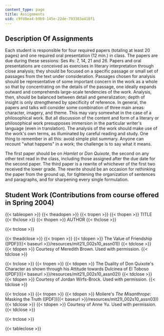 ```yaml
---
content_type: page
title: Assignments
uid: c9fd8ea4-b9b9-145e-22de-793303a418f1
---
```


Description Of Assignments
--------------------------

Each student is responsible for four required papers (totaling at least 20 pages) and one required oral presentation (12 min.) in class. The papers are due during these sessions: Ses #s: 7, 14, 21 and 26. Papers and oral presentations are conceived as exercises in literary interpretation through close analysis; they should be focused on a specific passage or small set of passages from the text under consideration. Passages chosen for analysis should be representative of some important concern in the work as a whole so that by concentrating on the details of the passage, one ideally expands outward and comprehends large-scale tendencies of the work. Analysis, then, should be balanced between detail and generalization; depth of insight is only strengthened by specificity of reference. In general, the papers and talks will consider some combination of three main areas: character, imagery, and theme. This may vary somewhat in the case of a philosophical work. But all discussion of the content and form of a literary or philosophical work presupposes immersion in the particular writer's language (even in translation). The analysis of the work should make use of the work's own terms, as illuminated by careful reading and study. One thing to remember in all this: avoid simple plot summary. Anyone can recount "what happens" in a work; the challenge is to say what it means.

The first paper should be on _Hamlet_ or _Don Quixote_, the second on any other text read in the class, including those assigned after the due date for the second paper. The third paper is a rewrite of whichever of the first two received the lower grade. The rewrite should be an occasion for rethinking the paper from the ground up, for tightening the organization of sentences and paragraphs, and for sharpening every single formulation.

Student Work (Contributions from course offered in Spring 2004)
---------------------------------------------------------------

{{< tableopen >}}
{{< theadopen >}}
{{< tropen >}}
{{< thopen >}}
TITLE
{{< thclose >}}
{{< thopen >}}
AUTHOR
{{< thclose >}}

{{< trclose >}}

{{< theadclose >}}
{{< tropen >}}
{{< tdopen >}}
The Value of Friendship ([PDF]({{< baseurl >}}/resources/mit21l_002s10_assn01))
{{< tdclose >}}
{{< tdopen >}}
Courtesy of Meredith Brown. Used with permission.
{{< tdclose >}}

{{< trclose >}}
{{< tropen >}}
{{< tdopen >}}
The Duality of Don Quixote's Character as shown through his Attitude towards Dulcinea of El Toboso ([PDF]({{< baseurl >}}/resources/mit21l_002s10_assn02))
{{< tdclose >}}
{{< tdopen >}}
Courtesy of Jordan Wirfs-Brock. Used with permission.
{{< tdclose >}}

{{< trclose >}}
{{< tropen >}}
{{< tdopen >}}
Moliere's _The Misanthrope_: Masking the Truth ([PDF]({{< baseurl >}}/resources/mit21l_002s10_assn03))
{{< tdclose >}}
{{< tdopen >}}
Courtesy of Anne Yu. Used with permission.
{{< tdclose >}}

{{< trclose >}}

{{< tableclose >}}
